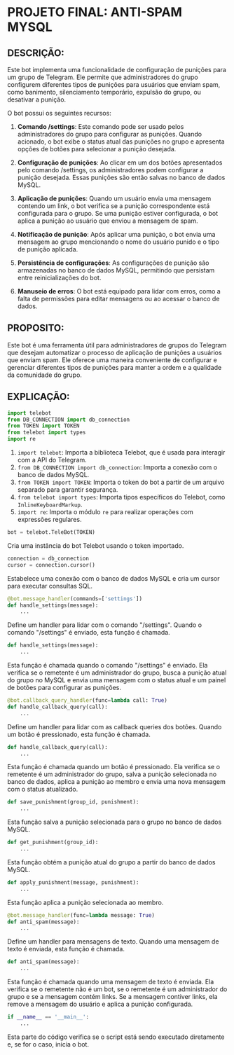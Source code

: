 # PROJETO FINAL: ANTI-SPAM MYSQL
## DESCRIÇÃO:
Este bot implementa uma funcionalidade de configuração de punições para um grupo de Telegram. Ele permite que administradores do grupo configurem diferentes tipos de punições para usuários que enviam spam, como banimento, silenciamento temporário, expulsão do grupo, ou desativar a punição.

O bot possui os seguintes recursos:

1. **Comando /settings**: Este comando pode ser usado pelos administradores do grupo para configurar as punições. Quando acionado, o bot exibe o status atual das punições no grupo e apresenta opções de botões para selecionar a punição desejada.

2. **Configuração de punições**: Ao clicar em um dos botões apresentados pelo comando /settings, os administradores podem configurar a punição desejada. Essas punições são então salvas no banco de dados MySQL.

3. **Aplicação de punições**: Quando um usuário envia uma mensagem contendo um link, o bot verifica se a punição correspondente está configurada para o grupo. Se uma punição estiver configurada, o bot aplica a punição ao usuário que enviou a mensagem de spam.

4. **Notificação de punição**: Após aplicar uma punição, o bot envia uma mensagem ao grupo mencionando o nome do usuário punido e o tipo de punição aplicada.

5. **Persistência de configurações**: As configurações de punição são armazenadas no banco de dados MySQL, permitindo que persistam entre reinicializações do bot.

6. **Manuseio de erros**: O bot está equipado para lidar com erros, como a falta de permissões para editar mensagens ou ao acessar o banco de dados.

## PROPOSITO:
Este bot é uma ferramenta útil para administradores de grupos do Telegram que desejam automatizar o processo de aplicação de punições a usuários que enviam spam. Ele oferece uma maneira conveniente de configurar e gerenciar diferentes tipos de punições para manter a ordem e a qualidade da comunidade do grupo.

## EXPLICAÇÃO:
```python
import telebot
from DB_CONNECTION import db_connection
from TOKEN import TOKEN
from telebot import types
import re
```

1. `import telebot`: Importa a biblioteca Telebot, que é usada para interagir com a API do Telegram.
2. `from DB_CONNECTION import db_connection`: Importa a conexão com o banco de dados MySQL.
3. `from TOKEN import TOKEN`: Importa o token do bot a partir de um arquivo separado para garantir segurança.
4. `from telebot import types`: Importa tipos específicos do Telebot, como `InlineKeyboardMarkup`.
5. `import re`: Importa o módulo `re` para realizar operações com expressões regulares.

```python
bot = telebot.TeleBot(TOKEN)
```

Cria uma instância do bot Telebot usando o token importado.

```python
connection = db_connection
cursor = connection.cursor()
```

Estabelece uma conexão com o banco de dados MySQL e cria um cursor para executar consultas SQL.

```python
@bot.message_handler(commands=['settings'])
def handle_settings(message):
    ...
```

Define um handler para lidar com o comando "/settings". Quando o comando "/settings" é enviado, esta função é chamada.

```python
def handle_settings(message):
    ...
```

Esta função é chamada quando o comando "/settings" é enviado. Ela verifica se o remetente é um administrador do grupo, busca a punição atual do grupo no MySQL e envia uma mensagem com o status atual e um painel de botões para configurar as punições.

```python
@bot.callback_query_handler(func=lambda call: True)
def handle_callback_query(call):
    ...
```

Define um handler para lidar com as callback queries dos botões. Quando um botão é pressionado, esta função é chamada.

```python
def handle_callback_query(call):
    ...
```

Esta função é chamada quando um botão é pressionado. Ela verifica se o remetente é um administrador do grupo, salva a punição selecionada no banco de dados, aplica a punição ao membro e envia uma nova mensagem com o status atualizado.

```python
def save_punishment(group_id, punishment):
    ...
```

Esta função salva a punição selecionada para o grupo no banco de dados MySQL.

```python
def get_punishment(group_id):
    ...
```

Esta função obtém a punição atual do grupo a partir do banco de dados MySQL.

```python
def apply_punishment(message, punishment):
    ...
```

Esta função aplica a punição selecionada ao membro.

```python
@bot.message_handler(func=lambda message: True)
def anti_spam(message):
    ...
```

Define um handler para mensagens de texto. Quando uma mensagem de texto é enviada, esta função é chamada.

```python
def anti_spam(message):
    ...
```

Esta função é chamada quando uma mensagem de texto é enviada. Ela verifica se o remetente não é um bot, se o remetente é um administrador do grupo e se a mensagem contém links. Se a mensagem contiver links, ela remove a mensagem do usuário e aplica a punição configurada.

```python
if __name__ == '__main__':
    ...
```

Esta parte do código verifica se o script está sendo executado diretamente e, se for o caso, inicia o bot.

